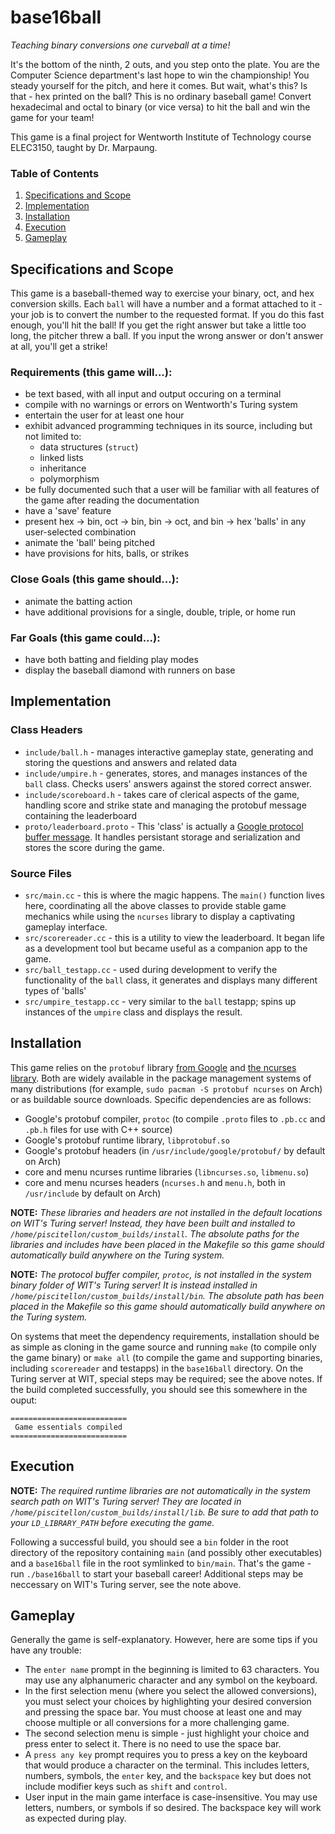 # base16ball
*Teaching binary conversions one curveball at a time!*

It's the bottom of the ninth, 2 outs, and you step onto the plate. You are the Computer Science department's last hope to win the championship! You steady yourself for the pitch, and here it comes. But wait, what's this? Is that - hex printed on the ball? This is no ordinary baseball game! Convert hexadecimal and octal to binary (or vice versa) to hit the ball and win the game for your team!

This game is a final project for Wentworth Institute of Technology course ELEC3150, taught by Dr. Marpaung.

### Table of Contents
1. [Specifications and Scope](#specscope)
2. [Implementation](#implement)
3. [Installation](#install)
4. [Execution](#exec)
5. [Gameplay](#docs)

<div id='specscope'/>

## Specifications and Scope
This game is a baseball-themed way to exercise your binary, oct, and hex conversion skills. Each `ball` will have a number and a format attached to it - your job is to convert the number to the requested format. If you do this fast enough, you'll hit the ball! If you get the right answer but take a little too long, the pitcher threw a ball. If you input the wrong answer or don't answer at all, you'll get a strike!
### Requirements (this game will...):
* be text based, with all input and output occuring on a terminal
* compile with no warnings or errors on Wentworth's Turing system
* entertain the user for at least one hour
* exhibit advanced programming techniques in its source, including but not limited to:
  * data structures (`struct`)
  * linked lists
  * inheritance
  * polymorphism
* be fully documented such that a user will be familiar with all features of the game after reading
  the documentation
* have a 'save' feature
* present hex -> bin, oct -> bin, bin -> oct, and bin -> hex 'balls' in any user-selected combination
* animate the 'ball' being pitched
* have provisions for hits, balls, or strikes

### Close Goals (this game should...):
* animate the batting action
* have additional provisions for a single, double, triple, or home run

### Far Goals (this game could...):
* have both batting and fielding play modes
* display the baseball diamond with runners on base

<div id='implement'/>

## Implementation
### Class Headers
* `include/ball.h` - manages interactive gameplay state, generating and storing the questions and answers and related data
* `include/umpire.h` - generates, stores, and manages instances of the `ball` class. Checks users' answers against the stored correct answer.
* `include/scoreboard.h` - takes care of clerical aspects of the game, handling score and strike state and managing the protobuf message containing the leaderboard
* `proto/leaderboard.proto` - This 'class' is actually a [Google protocol buffer message](https://developers.google.com/protocol-buffers/). It handles persistant storage and serialization and stores the score during the game.

### Source Files
* `src/main.cc` - this is where the magic happens. The `main()` function lives here, coordinating all the above classes to provide stable game mechanics while using the `ncurses` library to display a captivating gameplay interface.
* `src/scorereader.cc` - this is a utility to view the leaderboard. It began life as a development tool but became useful as a companion app to the game.
* `src/ball_testapp.cc` - used during development to verify the functionality of the `ball` class, it generates and displays many different types of 'balls'
* `src/umpire_testapp.cc` - very similar to the `ball` testapp; spins up instances of the `umpire` class and displays the result.

<div id='install'/>

## Installation
This game relies on the `protobuf` library [from Google](https://github.com/google/protobuf) and [the ncurses library](https://www.gnu.org/software/ncurses/). Both are widely available in the package management systems of many distributions (for example, `sudo pacman -S protobuf ncurses` on Arch) or as buildable source downloads. Specific dependencies are as follows:

* Google's protobuf compiler, `protoc` (to compile `.proto` files to `.pb.cc` and `.pb.h` files for use with C++ source)
* Google's protobuf runtime library, `libprotobuf.so`
* Google's protobuf headers (in `/usr/include/google/protobuf/` by default on Arch)
* core and menu ncurses runtime libraries (`libncurses.so`, `libmenu.so`)
* core and menu ncurses headers (`ncurses.h` and `menu.h`, both in `/usr/include` by default on Arch)

**NOTE:** *These libraries and headers are not installed in the default locations on WIT's Turing server! Instead, they have been built and installed to `/home/piscitellon/custom_builds/install`. The absolute paths for the libraries and includes have been placed in the Makefile so this game should automatically build anywhere on the Turing system.*

**NOTE:** *The protocol buffer compiler, `protoc`, is not installed in the system binary folder of WIT's Turing server! It is instead installed in `/home/piscitellon/custom_builds/install/bin`. The absolute path has been placed in the Makefile so this game should automatically build anywhere on the Turing system.*

On systems that meet the dependency requirements, installation should be as simple as cloning in the game source and running `make` (to compile only the game binary) or `make all` (to compile the game and supporting binaries, including `scorereader` and testapps) in the `base16ball` directory. On the Turing server at WIT, special steps may be required; see the above notes. If the build completed successfully, you should see this somewhere in the ouput:

	==========================
	 Game essentials compiled
	==========================

<div id='exec'/>

## Execution
**NOTE:** *The required runtime libraries are not automatically in the system search path on WIT's Turing server! They are located in `/home/piscitellon/custom_builds/install/lib`. Be sure to add that path to your `LD_LIBRARY_PATH` before executing the game.*

Following a successful build, you should see a `bin` folder in the root directory of the repository containing `main` (and possibly other executables) and a `base16ball` file in the root symlinked to `bin/main`. That's the game - run `./base16ball` to start your baseball career! Additional steps may be neccessary on WIT's Turing server, see the note above.

<div id='docs'/>

## Gameplay
Generally the game is self-explanatory. However, here are some tips if you have any trouble:

* The `enter name` prompt in the beginning is limited to 63 characters. You may use any alphanumeric character and any symbol on the keyboard.
* In the first selection menu (where you select the allowed conversions), you must select your choices by highlighting your desired conversion and pressing the space bar. You must choose at least one and may choose multiple or all conversions for a more challenging game.
* The second selection menu is simple - just highlight your choice and press enter to select it. There is no need to use the space bar.
* A `press any key` prompt requires you to press a key on the keyboard that would produce a character on the terminal. This includes letters, numbers, symbols, the `enter` key, and the `backspace` key but does not include modifier keys such as `shift` and `control`.
* User input in the main game interface is case-insensitive. You may use letters, numbers, or symbols if so desired. The backspace key will work as expected during play.
